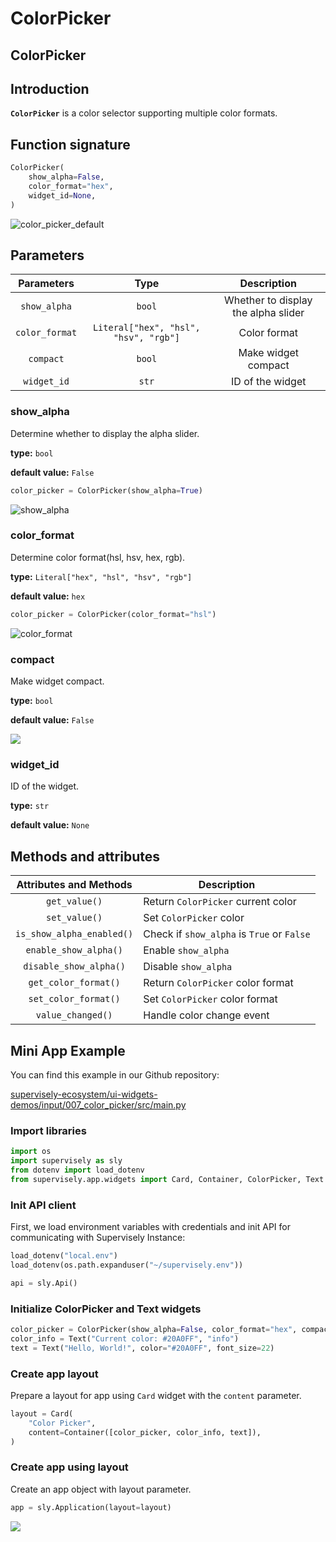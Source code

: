 # ColorPicker

## ColorPicker

## Introduction

**`ColorPicker`** is a color selector supporting multiple color formats.

## Function signature

```python
ColorPicker(
    show_alpha=False,
    color_format="hex",
    widget_id=None,
)
```

![color\_picker\_default](https://user-images.githubusercontent.com/120389559/225931304-f021f9fb-2e38-4c40-b8cd-a0aab88027eb.gif)

## Parameters

|   Parameters   |                  Type                 |             Description             |
| :------------: | :-----------------------------------: | :---------------------------------: |
|  `show_alpha`  |                 `bool`                | Whether to display the alpha slider |
| `color_format` | `Literal["hex", "hsl", "hsv", "rgb"]` |             Color format            |
|    `compact`   |                 `bool`                |         Make widget compact         |
|   `widget_id`  |                 `str`                 |           ID of the widget          |

### show\_alpha

Determine whether to display the alpha slider.

**type:** `bool`

**default value:** `False`

```python
color_picker = ColorPicker(show_alpha=True)
```

![show\_alpha](https://user-images.githubusercontent.com/120389559/225931910-07a8cb48-bf44-4cfb-bdb5-1f5dfcc898c1.gif)

### color\_format

Determine color format(hsl, hsv, hex, rgb).

**type:** `Literal["hex", "hsl", "hsv", "rgb"]`

**default value:** `hex`

```python
color_picker = ColorPicker(color_format="hsl")
```

![color\_format](https://user-images.githubusercontent.com/120389559/225932593-d332ad51-b3dd-4a20-96ab-25cf26918095.gif)

### compact

Make widget compact.

**type:** `bool`

**default value:** `False`

![](https://github.com/supervisely-ecosystem/ui-widgets-demos/assets/48913536/c5fd68b1-5dd2-45bf-8da7-4d07da947b01)

### widget\_id

ID of the widget.

**type:** `str`

**default value:** `None`

## Methods and attributes

|   Attributes and Methods  | Description                                |
| :-----------------------: | ------------------------------------------ |
|       `get_value()`       | Return `ColorPicker` current color         |
|       `set_value()`       | Set `ColorPicker` color                    |
| `is_show_alpha_enabled()` | Check if `show_alpha` is `True` or `False` |
|   `enable_show_alpha()`   | Enable `show_alpha`                        |
|   `disable_show_alpha()`  | Disable `show_alpha`                       |
|    `get_color_format()`   | Return `ColorPicker` color format          |
|    `set_color_format()`   | Set `ColorPicker` color format             |
|     `value_changed()`     | Handle color change event                  |

## Mini App Example

You can find this example in our Github repository:

[supervisely-ecosystem/ui-widgets-demos/input/007\_color\_picker/src/main.py](https://github.com/supervisely-ecosystem/ui-widgets-demos/blob/master/input/007\_color\_picker/src/main.py)

### Import libraries

```python
import os
import supervisely as sly
from dotenv import load_dotenv
from supervisely.app.widgets import Card, Container, ColorPicker, Text
```

### Init API client

First, we load environment variables with credentials and init API for communicating with Supervisely Instance:

```python
load_dotenv("local.env")
load_dotenv(os.path.expanduser("~/supervisely.env"))

api = sly.Api()
```

### Initialize ColorPicker and Text widgets

```python
color_picker = ColorPicker(show_alpha=False, color_format="hex", compact=False)
color_info = Text("Current color: #20A0FF", "info")
text = Text("Hello, World!", color="#20A0FF", font_size=22)
```

### Create app layout

Prepare a layout for app using `Card` widget with the `content` parameter.

```python
layout = Card(
    "Color Picker",
    content=Container([color_picker, color_info, text]),
)
```

### Create app using layout

Create an app object with layout parameter.

```python
app = sly.Application(layout=layout)
```

![](https://github.com/supervisely-ecosystem/ui-widgets-demos/assets/48913536/a8b5e878-3f5c-4e7c-9f2c-e2a4b57c5a9b)
